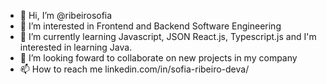 - 👋 Hi, I’m @ribeirosofia
- 👀 I’m interested in Frontend and Backend Software Engineering 
- 🌱 I’m currently learning Javascript, JSON React.js, Typescript.js and I'm interested in learning Java.
- 💞️ I’m looking foward to collaborate on new projects in my company
- 📫 How to reach me linkedin.com/in/sofia-ribeiro-deva/

<!---
ribeirosofia/ribeirosofia is a ✨ special ✨ repository because its `README.md` (this file) appears on your GitHub profile.
You can click the Preview link to take a look at your changes.
--->
